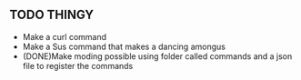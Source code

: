 ## TODO THINGY
<ul>
    <li>Make a curl command</li>
    <li>Make a Sus command that makes a dancing amongus</li>
    <li>(DONE)Make moding possible using folder called commands and a json file to register the commands</li>
</ul>
